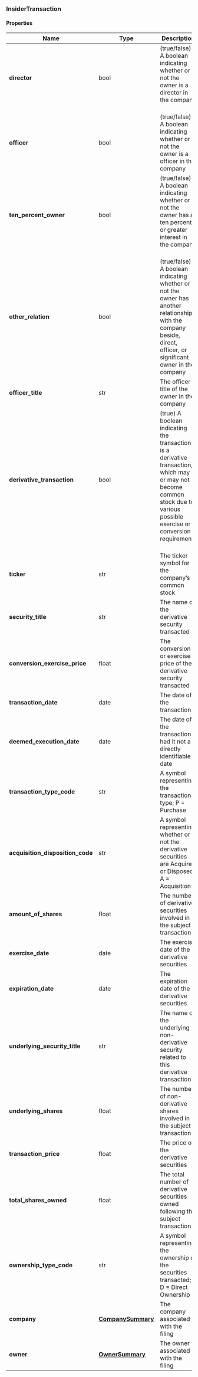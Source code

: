 

[//]: # (CLASS:InsiderTransaction)

[//]: # (KIND:object)

### InsiderTransaction

#### Properties

[//]: # (START_DEFINITION)

Name | Type | Description
------------ | ------------- | -------------
**director** | bool | (true/false) A boolean indicating whether or not the owner is a director in the company &nbsp;
**officer** | bool | (true/false) A boolean indicating whether or not the owner is a officer in the company &nbsp;
**ten_percent_owner** | bool | (true/false) A boolean indicating whether or not the owner has a ten percent or greater interest in the company &nbsp;
**other_relation** | bool | (true/false) A boolean indicating whether or not the owner has another relationship with the company beside, direct, officer, or significant owner in the company &nbsp;
**officer_title** | str | The officer title of the owner in the company &nbsp;
**derivative_transaction** | bool | (true) A boolean indicating the transaction is a derivative transaction, which may or may not become common stock due to various possible exercise or conversion requirements &nbsp;
**ticker** | str | The ticker symbol for the company’s common stock &nbsp;
**security_title** | str | The name of the derivative security transacted &nbsp;
**conversion_exercise_price** | float | The conversion or exercise price of the derivative security transacted &nbsp;
**transaction_date** | date | The date of the transaction &nbsp;
**deemed_execution_date** | date | The date of the transaction had it not a directly identifiable date &nbsp;
**transaction_type_code** | str | A symbol representing the transaction type; P &#x3D; Purchase | S &#x3D; Sale | A  &#x3D; Award | M &#x3D; Conversion to Common | C &#x3D; Conversion | X &#x3D; Exercise of Derivative More Transaction Codes &nbsp;
**acquisition_disposition_code** | str | A symbol representing whether or not the derivative securities are Acquired or Disposed; A &#x3D; Acquisition | D &#x3D; Disposition &nbsp;
**amount_of_shares** | float | The number of derivative securities involved in the subject transaction &nbsp;
**exercise_date** | date | The exercise date of the derivative securities &nbsp;
**expiration_date** | date | The expiration date of the derivative securities &nbsp;
**underlying_security_title** | str | The name of the underlying non-derivative security related to this derivative transaction &nbsp;
**underlying_shares** | float | The number of non-derivative shares involved in the subject transaction &nbsp;
**transaction_price** | float | The price of the derivative securities &nbsp;
**total_shares_owned** | float | The total number of derivative securities owned following the subject transaction &nbsp;
**ownership_type_code** | str | A symbol representing the ownership of the securities transacted; D &#x3D; Direct Ownership | I &#x3D; Indirect Ownership &nbsp;
**company** | [**CompanySummary**](CompanySummary.md) | The company associated with the filing &nbsp;
**owner** | [**OwnerSummary**](OwnerSummary.md) | The owner associated with the filing &nbsp;

[//]: # (END_DEFINITION)


[//]: # (CONTAINED_CLASS:CompanySummary)


[//]: # (CONTAINED_CLASS:OwnerSummary)



